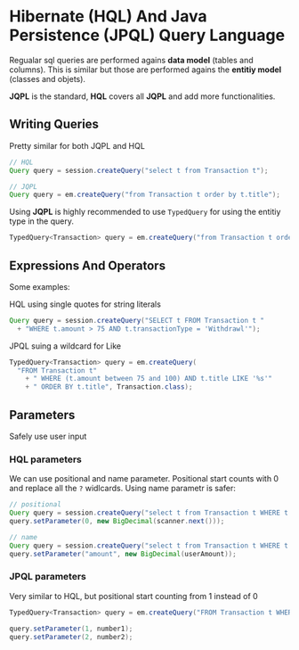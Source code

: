 # Hibernate (HQL) And Java Persistence (JPQL) Query Language

Regualar sql queries are performed agains **data model** (tables and columns).
This is similar but those are performed agains the **entitiy model** (classes and objets).

**JQPL** is the standard, **HQL** covers all **JQPL** and add more functionalities.

## Writing Queries

Pretty similar for both JQPL and HQL

```java
// HQL
Query query = session.createQuery("select t from Transaction t");

// JQPL
Query query = em.createQuery("from Transaction t order by t.title");
```

Using **JQPL** is highly recommended to use ```TypedQuery``` for using the entitiy type in the query.
```java
TypedQuery<Transaction> query = em.createQuery("from Transaction t order by t.title", Transaction.class);
```

## Expressions And Operators

Some examples:

HQL using single quotes for string literals
```java
Query query = session.createQuery("SELECT t FROM Transaction t "
  + "WHERE t.amount > 75 AND t.transactionType = 'Withdrawl'");
```

JPQL suing a wildcard for Like
```java
TypedQuery<Transaction> query = em.createQuery(
  "FROM Transaction t"
    + " WHERE (t.amount between 75 and 100) AND t.title LIKE '%s'"
    + " ORDER BY t.title", Transaction.class);
```

## Parameters
Safely use user input

### HQL parameters
We can use positional and name parameter. Positional start counts with 0 and replace all the ```?``` widlcards.
Using name parametr is safer:
```java
// positional
Query query = session.createQuery("select t from Transaction t WHERE t.amount > ?");
query.setParameter(0, new BigDecimal(scanner.next()));

// name
Query query = session.createQuery("select t from Transaction t WHERE t.amount > :amount");
query.setParameter("amount", new BigDecimal(userAmount));
```

### JPQL parameters
Very similar to HQL, but positional start counting from 1 instead of 0
```java
TypedQuery<Transaction> query = em.createQuery("FROM Transaction t WHERE (t.amount between ?1 and ?2)", Transaction.class);

query.setParameter(1, number1);
query.setParameter(2, number2);
```